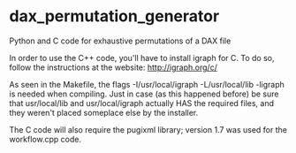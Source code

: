 # dax_permutation_generator
Python and C code for exhaustive permutations of a DAX file


In order to use the C++ code, you'll have to install igraph for C. To do so, follow the instructions at the website:
http://igraph.org/c/ 

As seen in the Makefile, the flags -I/usr/local/igraph -L/usr/local/lib -ligraph  is needed when compiling. 
Just in case (as this happened before) be sure that usr/local/lib and usr/local/igraph actually HAS the required files,
and they weren't placed someplace else by the installer.

The C code will also require the pugixml library; version 1.7 was used for the workflow.cpp code.
